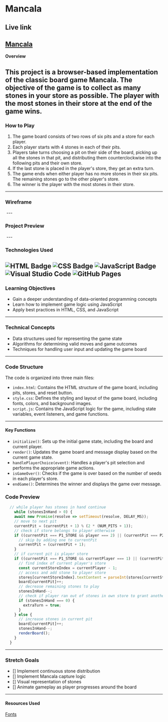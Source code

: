 # Mancala

## Live link
[Mancala](https://mxrgxr.github.io/Mancala/)
---

**Overview**

This project is a browser-based implementation of the classic board game Mancala. The objective of the game is to collect as many stones in your store as possible. The player with the most stones in their store at the end of the game wins.
---

### How to Play

1. The game board consists of two rows of six pits and a store for each player.
2. Each player starts with 4 stones in each of their pits.
3. Players take turns choosing a pit on their side of the board, picking up all the stones in that pit, and distributing them counterclockwise into the following pits and their own store.
4. If the last stone is placed in the player's store, they get an extra turn.
5. The game ends when either player has no more stones in their six pits. The remaining stones go to the other player's store.
6. The winner is the player with the most stones in their store.
---

### Wireframe
<img src="https://i.imgur.com/2Jzs3ys.png" alt="">
---

### Project Preview
<img src="https://i.imgur.com/J7W2zav.png" alt="">
---

### Technologies Used
![HTML Badge](https://img.shields.io/badge/HTML5-E34F26?style=for-the-badge&logo=html5&logoColor=white)
![CSS Badge](https://img.shields.io/badge/CSS3-1572B6?style=for-the-badge&logo=css3&logoColor=white)
![JavaScript Badge](https://img.shields.io/badge/JavaScript-323330?style=for-the-badge&logo=javascript&logoColor=F7DF1E)
![Visual Studio Code](https://img.shields.io/badge/VSCode-0078D4?style=for-the-badge&logo=visual%20studio%20code&logoColor=white) 
![GitHub Pages](https://img.shields.io/badge/GitHub%20Pages-222222?style=for-the-badge&logo=GitHub%20Pages&logoColor=white) 
---

### Learning Objectives

- Gain a deeper understanding of data-oriented programming concepts
- Learn how to implement game logic using JavaScript
- Apply best practices in HTML, CSS, and JavaScript
---

### Technical Concepts

- Data structures used for representing the game state
- Algorithms for determining valid moves and game outcomes
- Techniques for handling user input and updating the game board
---

### Code Structure

The code is organized into three main files:

- `index.html`: Contains the HTML structure of the game board, including pits, stores, and reset button.
- `style.css`: Defines the styling and layout of the game board, including fonts, colors, and background images.
- `script.js`: Contains the JavaScript logic for the game, including state variables, event listeners, and game functions.
---

#### Key Functions

- `initialize()`: Sets up the initial game state, including the board and current player.
- `render()`: Updates the game board and message display based on the current game state.
- `handlePlayerChoice(event)`: Handles a player's pit selection and performs the appropriate game actions.
- `isGameOver()`: Checks if the game is over based on the number of seeds in each player's store.
- `endGame()`: Determines the winner and displays the game over message.

### Code Preview

```js
  // while player has stones in hand continue
    while (stonesInHand > 0) {
    await new Promise(resolve => setTimeout(resolve, DELAY_MS));
    // move to next pit
    currentPit = (currentPit + 1) % (2 * (NUM_PITS + 1));
    // check if store belongs to player otherwise
    if ((currentPit === P1_STORE && player === 2) || (currentPit === P2_STORE && player === 1)) {
      // skip by adding one to currentPit
      currentPit = (currentPit + 1);
    }
    // if current pit is player store
    if ((currentPit === P1_STORE && currentPlayer === 1) || (currentPit === P2_STORE && currentPlayer === 2)) {
      // find index of current player's store
      const currentStoreIndex = currentPlayer - 1;
      // access and add stone to player store
      stores[currentStoreIndex].textContent = parseInt(stores[currentStoreIndex].textContent) + 1;
      board[currentPit]++;
      // decrease remaining stones to play
      stonesInHand--;
      // check if player ran out of stones in own store to grant another turn
      if (stonesInHand === 0) {
        extraTurn = true;
      }
    } else {
      // increase stones in current pit
      board[currentPit]++;
      stonesInHand--;
      renderBoard();
    }
  }
```
---

### Stretch Goals
- [] Implement continuous stone distribution
- [] Implement Mancala capture logic
- [] Visual representation of stones
- [] Animate gameplay as player progresses around the board
---

#### Resources Used
[Fonts](https://johndavidmaza.gumroad.com/)